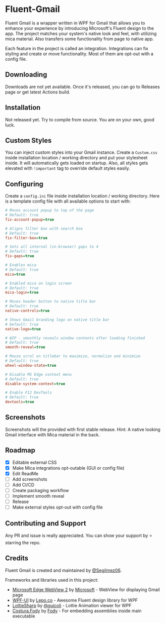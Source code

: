# Fluent-Gmail
Fluent Gmail is a wrapper written in WPF for Gmail that allows you to enhance your experience by introducing Microsoft's Fluent design to the app. The project matches your system's native look and feel, with utilizing mica material. Also transfers some functionality from page to native app.

Each feature in the project is called an integration. Integrations can fix styling and create or move functionality. Most of them are opt-out with a config file.

## Downloading
Downloads are not yet available. Once it's released, you can go to Releases page or get latest Actions build.

## Installation
Not released yet. Try to compile from source. You are on your own, good luck.

## Custom Styles
You can inject custom styles into your Gmail instance. Create a `Custom.css` inside installation location / working directory and put your stylesheet inside. It will automatically gets loaded on startup. Also, all styles gets elevated with `!important` tag to override default styles easily.

## Configuring
Create a `config.ini` file inside installation location / working directory. Here is a template config file with all available options to start with:
```ini
# Moves account popup to top of the page
# Default: true
fix-account-popup=true

# Aligns filter box with search box
# Default: true
fix-filter-box=true

# Sets all internal (in-browser) gaps to 4
# Default: true
fix-gaps=true

# Enables mica
# Default: true
mica=true

# Enabled mica on login screen
# Default: true
mica-login=true

# Moves header button to native title bar
# Default: true
native-controls=true

# Shows Gmail branding logo on native title bar
# Default: true
native-logo=true

# WIP - smoothly reveals window contents after loading finished
# Default: true
smooth-reveal=true

# Mouse scrol on titlebar to maximize, normalize and minimize
# Default: true
wheel-window-state=true

# Disable MS Edge context menu
# Default: true
disable-system-context=true

# Enable F12 DevTools
# Default: true
devtools=true
```

## Screenshots
Screenshots will the provided with first stable release. Hint: A native looking Gmail interface with Mica material in the back.

## Roadmap
- [x] Editable external CSS
- [x] Make Mica integrations opt-outable (GUI or config file)
- [x] Edit ReadMe
- [ ] Add screenshots
- [ ] Add CI/CD
- [ ] Create packaging workflow
- [ ] Implement smooth reveal
- [ ] Release
- [ ] Make external styles opt-out with config file

## Contributing and Support

Any PR and issue is really appreciated. You can show your support by ⭐ starring the repo.

## Credits

Fluent Gmail is created and maintained by [@Segilmez06](https://github.com/Segilmez06).

Frameworks and libraries used in this project:
- [Microsoft Edge WebView 2](https://learn.microsoft.com/en-us/microsoft-edge/webview2/) by [Microsoft](https://github.com/microsoft) - WebView for displaying Gmail page
- [WPF-UI](https://github.com/lepoco/wpfui) by [Lepo.co](https://github.com/lepoco) - Awesome Fluent design library for WPF
- [LottieSharp](https://github.com/quicoli/LottieSharp) by [@quicoli](https://github.com/quicoli) - Lottie Animation viewer for WPF
- [Costura.Fody](https://github.com/Fody/Costura) by [Fody](https://github.com/Fody) - For embedding assemblies inside main executable